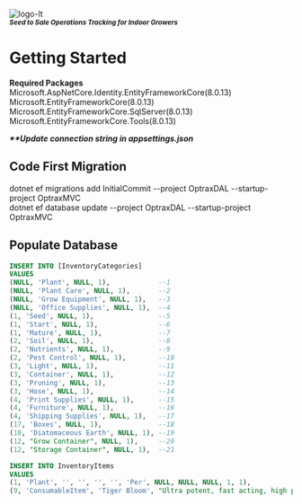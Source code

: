 ![logo-lt](https://github.com/user-attachments/assets/04da5b57-4199-4a50-ba70-7b44f896b77e)   
<sup>***Seed to Sale Operations Tracking for Indoor Growers***</sup>
# Getting Started  
  
**Required Packages**     
Microsoft.AspNetCore.Identity.EntityFrameworkCore(8.0.13)  
Microsoft.EntityFrameworkCore(8.0.13)  
Microsoft.EntityFrameworkCore.SqlServer(8.0.13)  
Microsoft.EntityFrameworkCore.Tools(8.0.13)  

**_**Update connection string in appsettings.json_**  

## Code First Migration  
dotnet ef migrations add InitialCommit --project OptraxDAL --startup-project OptraxMVC   
dotnet ef database update --project OptraxDAL --startup-project OptraxMVC  

## Populate Database   
```SQL
INSERT INTO [InventoryCategories]   
VALUES  
(NULL, 'Plant', NULL, 1),            --1
(NULL, 'Plant Care', NULL, 1),       --2
(NULL, 'Grow Equipment', NULL, 1),   --3
(NULL, 'Office Supplies', NULL, 1),  --4 
(1, 'Seed', NULL, 1),                --5
(1, 'Start', NULL, 1),               --6
(1, 'Mature', NULL, 1),              --7 
(2, 'Soil', NULL, 1),                --8
(2, 'Nutrients', NULL, 1),           --9
(2, 'Pest Control', NULL, 1),        --10
(3, 'Light', NULL, 1),               --11
(3, 'Container', NULL, 1),           --12
(3, 'Pruning', NULL, 1),             --13
(3, 'Hose', NULL, 1),                --14
(4, 'Print Supplies', NULL, 1),      --15
(4, 'Furniture', NULL, 1),           --16
(4, 'Shipping Supplies', NULL, 1),   --17
(17, 'Boxes', NULL, 1),              --18
(10, 'Diatomaceous Earth', NULL, 1), --19
(12, "Grow Container", NULL, 1),     --20
(12, "Storage Container", NULL, 1),  --21 

INSERT INTO InventoryItems  
VALUES  
(1, 'Plant', '', '', '', '', 'Per', NULL, NULL, NULL, 1, 1),  
(9, 'ConsumableItem', 'Tiger Bloom', "Ultra potent, fast acting, high phosphorus fertilizer that also contains a good supply of nitrogen for growth & vigor."', 'FoxFarm', '00752289793226', 'fl oz', NULL, NULL, NULL, 0, 1)
```
